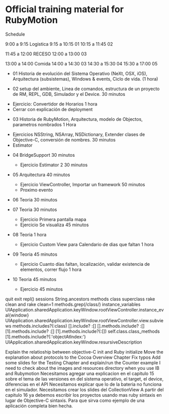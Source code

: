 
Official training material for RubyMotion
=========================================

Schedule 

9:00  a 9:15  Logistica
9:15  a 10:15 01
10:15 a 11:45 02

11:45 a 12:00 RECESO
12:00 a 13:00 03

13:00 a 14:00 Comida
14:00 a 14:30 03
14:30 a 15:30 04
15:30 a 17:00 05


* 01  Historia de evolución del Sistema Operativo (NeXt, OSX, iOS), Arquitectura (subsistemas), Windows & events, Ciclo de vida. (1 hora)

* 02  setup del ambiente, Linea de comandos, estructura de un proyecto de RM, REPL, GDB, Simulador y el Device.   30 minutos
+  Ejercicio: Convertidor de Horarios                                      1 hora
+  Cerrar con explicación de deployment

* 03  Historia de RubyMotion, Arquitectura, modelo de Objectos, parametros nombrados                1 Hora
 + Ejercicios NSString, NSArray, NSDictionary, Extender clases de Objective-C, conversión de nombres.      30 minutos
 + Estimator

* 04  BridgeSupport                                               30 minutos
  + Ejercicio Estimator 2                                           30 minutos

* 05  Arquitectura                                                40 minutos
  + Ejercicio ViewController, Importar un framework                               50 minutos
  + Proximo evento


* 06  Teoria                                                    30 minutos

* 07  Teoria                                                    30 minutos
  + Ejercicio Primera pantalla mapa                                                   
  + Ejercicio Se visualiza                                          45 minutos

* 08  Teoria                                                    1 hora
  + Ejercicio Custom View para Calendario de dias que faltan                          1 hora

* 09  Teoria                                                    45 minutos
  + Ejercicio Cuanto días faltan, localización, validar existencia de elementos, correr flujo         1 hora

* 10 Teoria                                                   45 minutos
  + Ejercicio                                                 45 minutos


quit
exit
repl()
sessions
String.ancestors
methods
class
superclass
rake clean and rake clean=1
methods.grep(/class/)
instance_variables
UIApplication.sharedApplication.keyWindow.rootViewController.instance_eval{window}
UIApplication.sharedApplication.keyWindow.rootViewController.view.subviews
methods.includes?(:class)
[].include? :[]
[].methods.include? :[]
[1].methods.include? :[]
[1].methods.include?(:[])
self.class.class_methods
[1].methods.include?(:'objectAtIndex:')
UIApplication.sharedApplication.keyWindow.resursiveDescription



Explain the relatioship between objective-C init and Ruby initialize
Move the explanation about protocols to the Cocoa Overview Chapter
Fix typos
Add some slides for the Testing Chapter and explain/run the Counter example
I need to check about the images and resources directory when you use IB and Rubymotion
Necesitamos agregar una explicacion en el capitulo 15 sobre el tema de las versiones en del sistema operativo, el target, el device, diferencias en el API
Necesitamos explicar que lo de la bateria no funciona en el simulador.
Necesitamos crear los slides del CollectionView
A partir del capitulo 16 ya debemos escribir los proyectos usando mas ruby sintaxis en lugar de Objective-C sintaxis. Para que sirva como ejemplo de una aplicación completa bien hecha.



